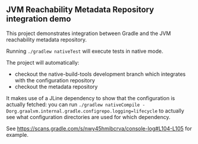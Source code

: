## JVM Reachability Metadata Repository integration demo

This project demonstrates integration between Gradle and the JVM reachability metadata repository.

Running `./gradlew nativeTest` will execute tests in native mode.

The project will automatically:

- checkout the native-build-tools development branch which integrates with the configuration repository
- checkout the metadata repository

It makes use of a JLine dependency to show that the configuration is actually fetched: you can run `./gradlew nativeCompile -Dorg.graalvm.internal.gradle.configrepo.logging=lifecycle` to actually see what configuration directories are used for which dependency.

See https://scans.gradle.com/s/nwy45hmibcrva/console-log#L104-L105 for example.
